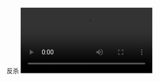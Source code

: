 反杀
<video src="https://onedrive.gimhoy.com/1drv/aHR0cHM6Ly8xZHJ2Lm1zL3YvcyFBbmoxU2JnUUdqVHhoalB0d3JWREdXN0dnZ2FuP2U9R2p3S3Ro.mp4" controls></video>